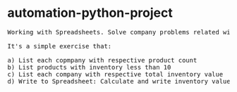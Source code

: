 # automation-python-project
<pre>
Working with Spreadsheets. Solve company problems related with inventory prodcuts and value.

It's a simple exercise that:
  
a) List each copmpany with respective product count
b) List products with inventory less than 10
c) List each company with respective total inventory value
d) Write to Spreadsheet: Calculate and write inventory value for each product into spreadsheet
</pre>
